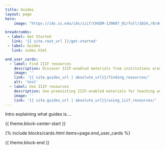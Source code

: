 ```yaml
---
title: Guides 
layout: page
hero:
    image: "https://ids.si.edu/ids/iiif/CHSDM-139887_01/full/1024,/0/default.jpg"

breadcrumbs:
 - label: Get Started
   link: '{{ site.root_url }}/get-started'
 - label: Guides
   link: index.html

end_user_cards:
  - label: Find IIIF resources
    description: Discover IIIF-enabled materials from institutions around the world.
    image: ''
    link: '{{ site.guides_url | absolute_url}}/finding_resources/'
    alt: 'test'
  - label: Use IIIF resources
    description: Use preexisting IIIF-enabled materials for teaching and research across sites and tools.
    image: ''
    link: '{{ site.guides_url | absolute_url}}/using_iiif_resources/'
---
```


Intro explaining what guides is....

{{ theme.block-center-start }}

{% include blocks/cards.html items=page.end_user_cards %}

{{ theme.block-end }}

